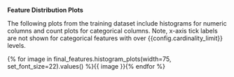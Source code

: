 **Feature Distribution Plots**

The following plots from the training dataset include histograms for numeric columns and count plots for categorical columns. Note, x-axis tick labels are not shown for categorical features with over {{config.cardinality_limit}} levels.

{% for image in final_features.histogram_plots(width=75, set_font_size=22).values() %}{{ image }}{% endfor %}